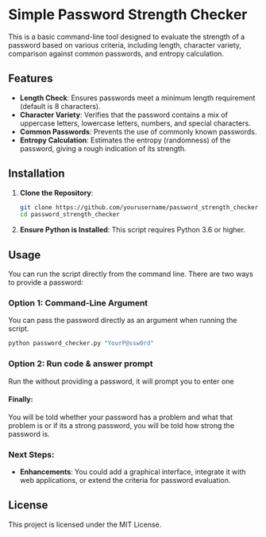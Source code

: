 # Simple Password Strength Checker

This is a basic command-line tool designed to evaluate the strength of a password based on various criteria, including length, character variety, comparison against common passwords, and entropy calculation.

## Features
- **Length Check**: Ensures passwords meet a minimum length requirement (default is 8 characters).
- **Character Variety**: Verifies that the password contains a mix of uppercase letters, lowercase letters, numbers, and special characters.
- **Common Passwords**: Prevents the use of commonly known passwords.
- **Entropy Calculation**: Estimates the entropy (randomness) of the password, giving a rough indication of its strength.

## Installation

1. **Clone the Repository**:
    ```bash
    git clone https://github.com/yourusername/password_strength_checker.git
    cd password_strength_checker
    ```

2. **Ensure Python is Installed**:
    This script requires Python 3.6 or higher.

## Usage

You can run the script directly from the command line. There are two ways to provide a password:

### Option 1: Command-Line Argument

You can pass the password directly as an argument when running the script.

```bash
python password_checker.py "YourP@ssw0rd"
```

### Option 2: Run code & answer prompt

Run the without providing a password, it will prompt you to enter one

#### Finally:
You will be told whether your password has a problem and what that problem is or if its a strong password, you will be told how strong the password is.

### Next Steps:
- **Enhancements**: You could add a graphical interface, integrate it with web applications, or extend the criteria for password evaluation.

## License
This project is licensed under the MIT License.  
